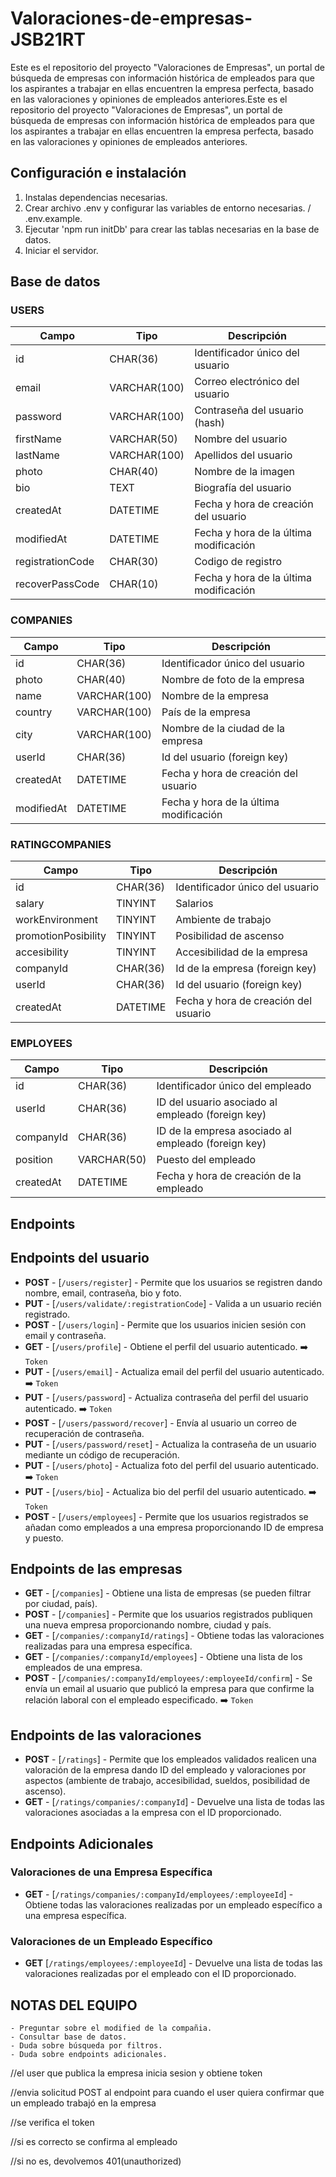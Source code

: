 # Valoraciones-de-empresas-JSB21RT

Este es el repositorio del proyecto "Valoraciones de Empresas", un portal de búsqueda de empresas con información histórica de empleados para que los aspirantes a trabajar en ellas encuentren la empresa perfecta, basado en las valoraciones y opiniones de empleados anteriores.Este es el repositorio del proyecto "Valoraciones de Empresas", un portal de búsqueda de empresas con información histórica de empleados para que los aspirantes a trabajar en ellas encuentren la empresa perfecta, basado en las valoraciones y opiniones de empleados anteriores.

## Configuración e instalación

1. Instalas dependencias necesarias.
2. Crear archivo .env y configurar las variables de entorno necesarias. / .env.example.
3. Ejecutar 'npm run initDb' para crear las tablas necesarias en la base de datos.
4. Iniciar el servidor.

## Base de datos

### USERS

| Campo      | Tipo                  | Descripción                            |
| ---------- | -------------         | -------------------------------------- |
| id         | CHAR(36)              | Identificador único del usuario        |
| email             | VARCHAR(100)   | Correo electrónico del usuario         |
| password          | VARCHAR(100)   | Contraseña del usuario (hash)          |
| firstName         | VARCHAR(50)    | Nombre del usuario                     |
| lastName          | VARCHAR(100)   | Apellidos del usuario                  |
| photo             | CHAR(40)       | Nombre de la imagen                    |
| bio               | TEXT           | Biografía del usuario                  |
| createdAt         | DATETIME       | Fecha y hora de creación del usuario   |
| modifiedAt        | DATETIME       | Fecha y hora de la última modificación |
| registrationCode  | CHAR(30)       | Codigo de registro |
| recoverPassCode   | CHAR(10)       | Fecha y hora de la última modificación |

### COMPANIES

| Campo      | Tipo         | Descripción                            |
| ---------- | ------------ | -------------------------------------- |
| id         | CHAR(36)     | Identificador único del usuario        |
| photo      | CHAR(40)     | Nombre de foto de la empresa           |
| name       | VARCHAR(100) | Nombre de la empresa                   |
| country    | VARCHAR(100) | País de la empresa                     |
| city       | VARCHAR(100) | Nombre de la ciudad de la empresa      |
| userId     | CHAR(36)     | Id del usuario (foreign key)           |
| createdAt  | DATETIME     | Fecha y hora de creación del usuario   |
| modifiedAt | DATETIME     | Fecha y hora de la última modificación |

### RATINGCOMPANIES

| Campo               | Tipo     | Descripción                          |
| ------------------- | -------- | ------------------------------------ |
| id                  | CHAR(36) | Identificador único del usuario      |
| salary              | TINYINT  | Salarios                             |
| workEnvironment     | TINYINT  | Ambiente de trabajo                  |
| promotionPosibility | TINYINT  | Posibilidad de ascenso               |
| accesibility        | TINYINT  | Accesibilidad de la empresa          |
| companyId           | CHAR(36) | Id de la empresa (foreign key)       |
| userId              | CHAR(36) | Id del usuario (foreign key)         |
| createdAt           | DATETIME | Fecha y hora de creación del usuario |

### EMPLOYEES

| Campo     | Tipo        | Descripción                                         |
| --------- | ----------- | --------------------------------------------------- |
| id        | CHAR(36)    | Identificador único del empleado                    | 
| userId    | CHAR(36)    | ID del usuario asociado al empleado (foreign key)   |
| companyId | CHAR(36)    | ID de la empresa asociado al empleado (foreign key) |
| position  | VARCHAR(50) | Puesto del empleado                                 |
| createdAt | DATETIME    | Fecha y hora de creación de la empleado             |

## Endpoints

## Endpoints del usuario

- **POST** - [`/users/register`] - Permite que los usuarios se registren dando nombre, email, contraseña, bio y foto.
- **PUT** - [`/users/validate/:registrationCode`] - Valida a un usuario recién registrado.
- **POST** - [`/users/login`] - Permite que los usuarios inicien sesión con email y contraseña.
- **GET** - [`/users/profile`] - Obtiene el perfil del usuario autenticado. ➡️ `Token`
- **PUT** - [`/users/email`] - Actualiza email del perfil del usuario autenticado. ➡️ `Token`
- **PUT** - [`/users/password`] - Actualiza contraseña del perfil del usuario autenticado. ➡️ `Token`
- **POST** - [`/users/password/recover`] - Envía al usuario un correo de recuperación de contraseña.
- **PUT** - [`/users/password/reset`] - Actualiza la contraseña de un usuario mediante un código de recuperación.
- **PUT** - [`/users/photo`] - Actualiza foto del perfil del usuario autenticado. ➡️ `Token`
- **PUT** - [`/users/bio`] - Actualiza bio del perfil del usuario autenticado. ➡️ `Token`
- **POST** - [`/users/employees`] - Permite que los usuarios registrados se añadan como empleados a una empresa proporcionando ID de empresa y puesto.

## Endpoints de las empresas

- **GET** - [`/companies`] - Obtiene una lista de empresas (se pueden filtrar por ciudad, país).
- **POST** - [`/companies`] - Permite que los usuarios registrados publiquen una nueva empresa proporcionando nombre, ciudad y país.
- **GET** - [`/companies/:companyId/ratings`] - Obtiene todas las valoraciones realizadas para una empresa específica.
- **GET** - [`/companies/:companyId/employees`] - Obtiene una lista de los empleados de una empresa.
- **POST** - [`/companies/:companyId/employees/:employeeId/confirm`] - Se envía un email al usuario que publicó la empresa para que confirme la relación laboral con el empleado especificado. ➡️ `Token`

## Endpoints de las valoraciones

- **POST** - [`/ratings`] - Permite que los empleados validados realicen una valoración de la empresa dando ID del empleado y valoraciones por aspectos (ambiente de trabajo, accesibilidad, sueldos, posibilidad de ascenso).
- **GET** - [`/ratings/companies/:companyId`] - Devuelve una lista de todas las valoraciones asociadas a la empresa con el ID proporcionado.

## Endpoints Adicionales

### Valoraciones de una Empresa Específica

- **GET** - [`/ratings/companies/:companyId/employees/:employeeId`] - Obtiene todas las valoraciones realizadas por un empleado específico a una empresa específica.

### Valoraciones de un Empleado Específico

- **GET** [`/ratings/employees/:employeeId`] - Devuelve una lista de todas las valoraciones realizadas por el empleado con el ID proporcionado.

## NOTAS DEL EQUIPO

    - Preguntar sobre el modified de la compañia.
    - Consultar base de datos.
    - Duda sobre búsqueda por filtros.
    - Duda sobre endpoints adicionales.

//el user que publica la empresa inicia sesion y obtiene token

//envia solicitud POST al endpoint para cuando el user quiera confirmar que un empleado trabajó en la empresa

//se verifica el token

//si es correcto se confirma al empleado

//si no es, devolvemos 401(unauthorized)
